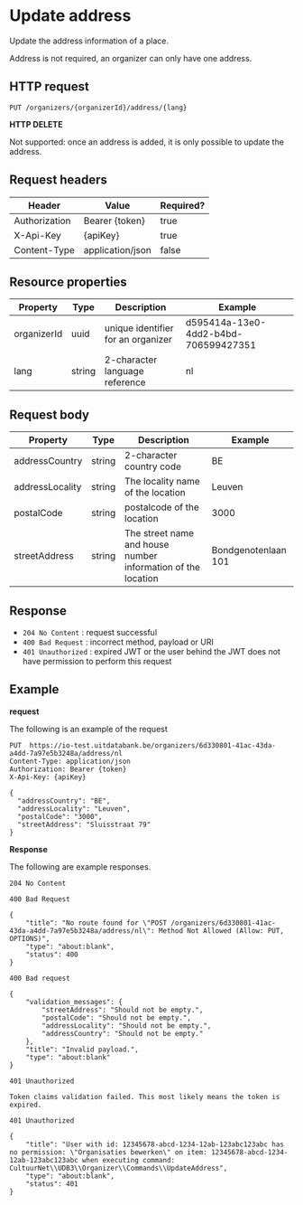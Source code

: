 ---
---

# Update address

Update the address information of a place.

Address is not required, an organizer can only have one address.


## HTTP request

```
PUT /organizers/{organizerId}/address/{lang}
```

**HTTP DELETE**

Not supported: once an address is added, it is only possible to update the address.

## Request headers

| Header        | Value            | Required? |
| ------------- | ---------------- | --------- |
| Authorization | Bearer {token}   | true      |
| X-Api-Key     | {apiKey}         | true      |
| Content-Type  | application/json | false     |

## Resource properties

| Property	| Type | Description | Example |
|--|--|--|--|
| organizerId	| uuid | unique identifier for an organizer | d595414a-13e0-4dd2-b4bd-706599427351 |
| lang	| string | 2-character language reference | nl |


## Request body

| Property	| Type | Description | Example |
|--|--|--|--|
| addressCountry | string | 2-character country code | BE |
| addressLocality | string | The locality name of the location | Leuven |
| postalCode | string | postalcode of the location | 3000 |
| streetAddress | string | The street name and house number information of the location | Bondgenotenlaan 101 |

## Response

* `204 No Content` : request successful
* `400 Bad Request` : incorrect method, payload or URI
* `401 Unauthorized` : expired JWT or the user behind the JWT does not have permission to perform this request

## Example

**request**

The following is an example of the request

```
PUT  https://io-test.uitdatabank.be/organizers/6d330801-41ac-43da-a4dd-7a97e5b3248a/address/nl
Content-Type: application/json
Authorization: Bearer {token}
X-Api-Key: {apiKey}

{
  "addressCountry": "BE",
  "addressLocality": "Leuven",
  "postalCode": "3000",
  "streetAddress": "Sluisstraat 79"
}
```

**Response**

The following are example responses.

```
204 No Content
```

```
400 Bad Request

{
    "title": "No route found for \"POST /organizers/6d330801-41ac-43da-a4dd-7a97e5b3248a/address/nl\": Method Not Allowed (Allow: PUT, OPTIONS)",
    "type": "about:blank",
    "status": 400
}
```

```
400 Bad request

{
    "validation_messages": {
        "streetAddress": "Should not be empty.",
        "postalCode": "Should not be empty.",
        "addressLocality": "Should not be empty.",
        "addressCountry": "Should not be empty."
    },
    "title": "Invalid payload.",
    "type": "about:blank"
}
```

```
401 Unauthorized

Token claims validation failed. This most likely means the token is expired.
```

```
401 Unauthorized

{
    "title": "User with id: 12345678-abcd-1234-12ab-123abc123abc has no permission: \"Organisaties bewerken\" on item: 12345678-abcd-1234-12ab-123abc123abc when executing command: CultuurNet\\UDB3\\Organizer\\Commands\\UpdateAddress",
    "type": "about:blank",
    "status": 401
}
```
